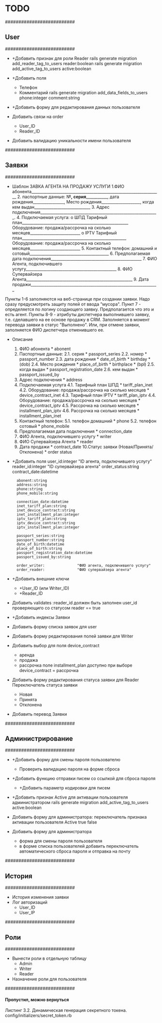 # TODO

##########################
## User
##########################
* +Добавить признак для роли Reader
    rails generate migration add_reader_tag_to_users reader:boolean
    rails generate migration add_active_tag_to_users active:boolean

* +Добавить поля
    * Телефон
    * Комментарий
    rails generate migration add_data_fields_to_users phone:integer comment:string

* +Добавить форму для редактирования данных пользователя

* Добавить связи на order
    * User_ID
    * Reader_ID

* Добавить валидацию уникальности имени пользователя

##########################
## Заявки
##########################
* Шаблон
    ЗАВКА АГЕНТА НА ПРОДАЖУ УСЛУГИ
    1.ФИО абонента___________________________________________________________________
    2. паспортные данные: №______, серия_________________, дата рождения________________,
         Место рождения____________________, когда кем выдан_____________________________
    3. Адрес подключения_____________________________________________________________.
    4. Подключаемая услуга:
    o	ШПД  Тарифный план_______________________________________________________
                Оборудование: продажа/рассрочка на сколько месяцев__________________________
    o	IPTV    Тарифный план______________________________________________________
                Оборудование: продажа/рассрочка на сколько месяцев__________________________
    5. Контактный телефон: домашний и сотовый_________________________________________
    6. Предполагаемая дата подключения_______________________________________________
    7. ФИО Агента, подключившего услугу_______________________________________________
    8. ФИО Супервайзера Агента_______________________________________________________
    9. Дата продажи__________________________________________________________________

Пункты 1-6 заполняются на веб-странице при создании заявки.
Надо сразу предусмотреть защиту полей от ввода "мусора".
Пункт 7 - определяется по логину создающего заявку. Предполагается что это и есть агент.
Пункты 8-9 - атрибуты диспетчера выполнившего заявку, т.е. сделавшего на ее основе продажу в CRM.
Заполняется в момент перевода заявки в статус "Выполнено".
Или, при отмене заявки, заполняется ФИО диспетчера отменившего ее.

* Описание
    1. ФИО абонента                         *   abonent
    2. Паспортные данные:
        2.1. серия                          *   passport_series
        2.2. номер                          *   passport_number
        2.3. дата рождения                  *   date_of_birth   *   birthday    *   (dob)
        2.4. Место рождения                 *   place_of_birth  *   birthplace  *   (bpl)
        2.5. когда выдан                    *   passport_registration_date
        2.6. кем выдан                      *   passport_issued_by
    3. Адрес подключения                    *   address
    4. Подключаемая услуга
        4.1. Тарифный план ШПД              *   tariff_plan_inet
        4.2. Оборудование: продажа/рассрочка на сколько месяцев
                                            *   device_contract_inet
        4.3. Тарифный план IPTV             *   tariff_plan_iptv
        4.4. Оборудование: продажа/рассрочка на сколько месяцев
                                            *   device_contract_iptv
        4.5. Рассрочка на сколько месяцев   *   installment_plan_iptv
        4.6. Рассрочка на сколько месяцев   *   installment_plan_inet
    5. Контактный телефон:
        5.1. телефон домашний           *   phone
        5.2. телефон сотовый            *   phone_mobile
    6. Предполагаемая дата подключения  *   connection_date
    7. ФИО Агента, подключившего услугу *   writer
    8. ФИО Супервайзера Агента          *   reader
    9. Дата продажи                     *   contract_date
    10.Статус заявки (Новая/Принята/Отклонена)  *   order status

* +Добавить поля
        user_id:integer             "ID агента, подключившего услугу"
        reader_id:integer           "ID супервайзера агента"
        order_status:string
        contract_date:datetime

        abonent:string
        address:string
        phone:string
        phone_mobile:string

        connection_date:datetime
        inet_tariff_plan:string
        inet_device_contract:string
        inet_installment_plan:integer
        iptv_tariff_plan:string
        iptv_device_contract:string
        iptv_installment_plan:integer

        passport_series:string
        passport_number:string
        date_of_birth:datetime
        place_of_birth:string
        passport_registration_date:datetime
        passport_issued_by:string

        order_writer:               "ФИО агента, подключившего услугу"
        order_reader:               "ФИО супервайзера агента"

* +Добавить внешние ключи
    * +User_ID    (или Writer_ID)
    * +Reader_ID

* Добавить validates :reader_id должен быть заполнен user_id проверяющиго со статусом reader == true

* +Добавить индексы Заявки

* Добавить форму списка заявок для user

* Добавить форму редактирования полей заявки для Writer

* Добавить выбор для поля device_contract
    * аренда
    * продажа
    * рассрочка
    поле installment_plan доступно при выборе device_contract = рассрочка

* Добавить форму редактирования статуса заявки для Reader
    Переключатель статуса заявки
    * Новая
    * Принята
    * Отклонена

* Добавить перевод Заявки

##########################
## Администрирование
##########################
* +Добавить форму для смены пароля пользователю
    * Проверить валидацию пароля на форме сброса
* +Добавить функцию отправки писем со ссылкой для сброса пароля
    * +Добавить параметр кодировки для писем
* +Добавить признак Active для активации пользователя администратором
        rails generate migration add_active_tag_to_users active:boolean

* Добавить форму для администратора:
    переключатель признака активации пользователя Active true false
* Добавить форму для администратора
    * форма для смены пароля пользователя
    * в форме списка пользователей добавить переключатель автоматического сброса пароля и отправка на почту

##########################
## История
##########################
* История изменения заявки
* Лог авторизаций
    * User_ID
    * User_IP

##########################
## Роли
##########################
* Вынести роли в отдельную таблицу
    * Admin
    * Writer
    * Reader
* Назначение роли для пользователя

##########################
#### Пропустил, можно вернуться
Листинг 3.2. Динамическая генерация секретного токена.
config/initializers/secret_token.rb